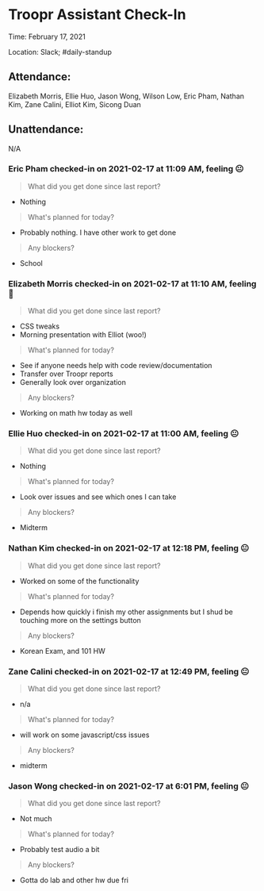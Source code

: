 # Troopr Assistant Check-In
Time: February 17, 2021

Location: Slack; #daily-standup

## Attendance:

Elizabeth Morris, Ellie Huo, Jason Wong, Wilson Low, Eric Pham, Nathan Kim, Zane Calini, Elliot Kim, Sicong Duan

## Unattendance:
N/A

### Eric Pham checked-in on  2021-02-17 at 11:09 AM, feeling :neutral_face:
> What did you get done since last report?
- Nothing
> What's planned for today?
- Probably nothing. I have other work to get done
> Any blockers?
- School

### Elizabeth Morris checked-in on  2021-02-17 at 11:10 AM, feeling :slightly_smiling_face:
> What did you get done since last report?
- CSS tweaks
- Morning presentation with Elliot (woo!)
> What's planned for today?
- See if anyone needs help with code review/documentation
- Transfer over Troopr reports
- Generally look over organization
> Any blockers?
- Working on math hw today as well

### Ellie Huo checked-in on  2021-02-17 at 11:00 AM, feeling :neutral_face:
> What did you get done since last report?
- Nothing
> What's planned for today?
- Look over issues and see which ones I can take
> Any blockers?
- Midterm

### Nathan Kim checked-in on  2021-02-17 at 12:18 PM, feeling :neutral_face:
> What did you get done since last report?
- Worked on some of the functionality
> What's planned for today?
- Depends how quickly i finish my other assignments but I shud be touching more on the settings button
> Any blockers?
- Korean Exam, and 101 HW

### Zane Calini checked-in on  2021-02-17 at 12:49 PM, feeling :neutral_face:
> What did you get done since last report?
- n/a
> What's planned for today?
- will work on some javascript/css issues
> Any blockers?
- midterm

### Jason Wong checked-in on  2021-02-17 at 6:01 PM, feeling :neutral_face:
> What did you get done since last report?
- Not much
> What's planned for today?
- Probably test audio a bit
> Any blockers?
- Gotta do lab and other hw due fri
